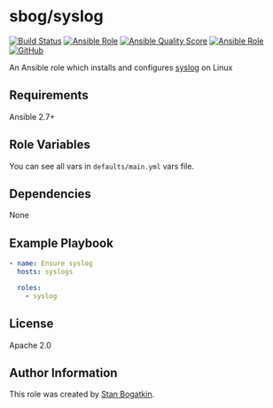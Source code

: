 # sbog/syslog

[![Build Status](https://travis-ci.com/sorrowless/ansible_syslog.svg?branch=master)](https://travis-ci.com/sorrowless/ansible_syslog)
[![Ansible Role](https://img.shields.io/ansible/role/52550)](https://galaxy.ansible.com/sorrowless/syslog)
[![Ansible Quality Score](https://img.shields.io/ansible/quality/52550)](https://galaxy.ansible.com/sorrowless/syslog)
[![Ansible Role](https://img.shields.io/ansible/role/d/52550)](https://galaxy.ansible.com/sorrowless/syslog)
[![GitHub](https://img.shields.io/github/license/sorrowless/ansible_syslog)](https://github.com/sorrowless/ansible_syslog/blob/master/LICENSE)

An Ansible role which installs and configures [syslog](https://www.syslog-ng.com) on Linux

## Requirements

Ansible 2.7+

## Role Variables

You can see all vars in `defaults/main.yml` vars file.

## Dependencies

None

## Example Playbook

```yaml
- name: Ensure syslog
  hosts: syslogs

  roles:
    - syslog
```

## License

Apache 2.0

## Author Information

This role was created by [Stan Bogatkin](https://sbog.ru).
